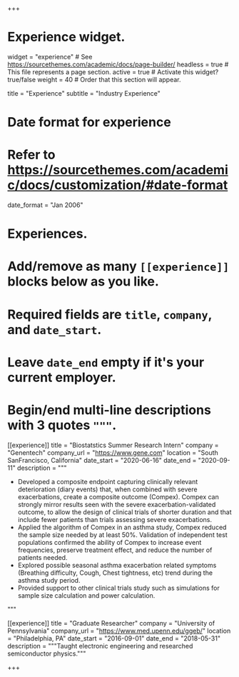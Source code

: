 +++
# Experience widget.
widget = "experience"  # See https://sourcethemes.com/academic/docs/page-builder/
headless = true  # This file represents a page section.
active = true  # Activate this widget? true/false
weight = 40  # Order that this section will appear.

title = "Experience"
subtitle = "Industry Experience"

# Date format for experience
#   Refer to https://sourcethemes.com/academic/docs/customization/#date-format
date_format = "Jan 2006"

# Experiences.
#   Add/remove as many `[[experience]]` blocks below as you like.
#   Required fields are `title`, `company`, and `date_start`.
#   Leave `date_end` empty if it's your current employer.
#   Begin/end multi-line descriptions with 3 quotes `"""`.
[[experience]]
  title = "Biostatstics Summer Research Intern"
  company = "Genentech"
  company_url = "https://www.gene.com"
  location = "South SanFrancisco, California"
  date_start = "2020-06-16"
  date_end = "2020-09-11"
  description = """
  
  * Developed a composite endpoint capturing clinically relevant deterioration (diary events) that, when combined with severe exacerbations, create a composite outcome (Compex). Compex can strongly mirror results seen with the severe exacerbation-validated outcome, to allow the design of clinical trials of shorter duration and that include fewer patients than trials assessing severe exacerbations. 
  * Applied the algorithm of Compex in an asthma study, Compex reduced the sample size needed by at least 50%. Validation of independent test populations confirmed the ability of Compex to increase event frequencies, preserve treatment effect, and reduce the number of patients needed.
  * Explored possible seasonal asthma exacerbation related symptoms (Breathing difficulty, Cough, Chest tightness, etc) trend during the asthma study period.
  * Provided support to other clinical trials study such as simulations for sample size calculation and power calculation.


  
  """

[[experience]]
  title = "Graduate Researcher"
  company = "University of Pennsylvania"
  company_url = "https://www.med.upenn.edu/ggeb/"
  location = "Philadelphia, PA"
  date_start = "2016-09-01"
  date_end = "2018-05-31"
  description = """Taught electronic engineering and researched semiconductor physics."""

+++
